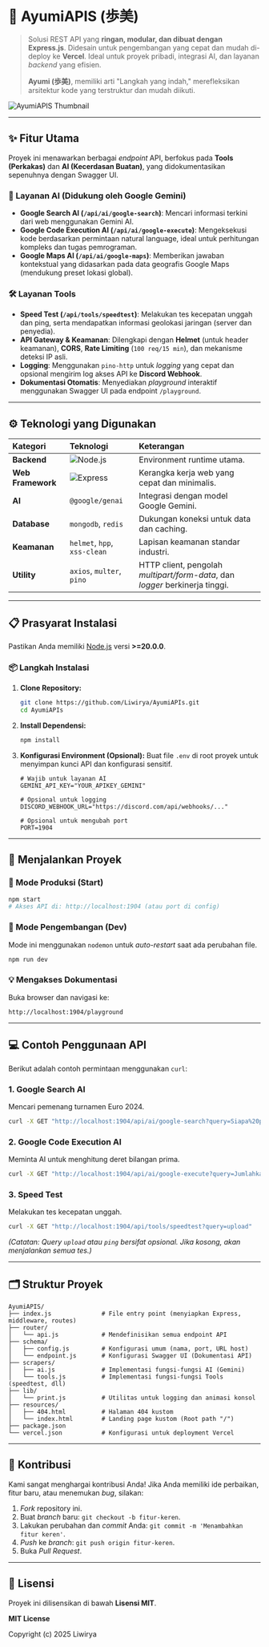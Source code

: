 # 🌸 AyumiAPIS (歩美)

> Solusi REST API yang **ringan, modular, dan dibuat dengan Express.js**. Didesain untuk pengembangan yang cepat dan mudah di-deploy ke **Vercel**. Ideal untuk proyek pribadi, integrasi AI, dan layanan *backend* yang efisien.
>
> **Ayumi (歩美)**, memiliki arti "Langkah yang indah," merefleksikan arsitektur kode yang terstruktur dan mudah diikuti.

![AyumiAPIS Thumbnail](https://files.catbox.moe/ali6lb.jpg)

***

## ✨ Fitur Utama

Proyek ini menawarkan berbagai *endpoint* API, berfokus pada **Tools (Perkakas)** dan **AI (Kecerdasan Buatan)**, yang didokumentasikan sepenuhnya dengan Swagger UI.

### 🤖 Layanan AI (Didukung oleh Google Gemini)
* **Google Search AI (`/api/ai/google-search`)**: Mencari informasi terkini dari web menggunakan Gemini AI.
* **Google Code Execution AI (`/api/ai/google-execute`)**: Mengeksekusi kode berdasarkan permintaan natural language, ideal untuk perhitungan kompleks dan tugas pemrograman.
* **Google Maps AI (`/api/ai/google-maps`)**: Memberikan jawaban kontekstual yang didasarkan pada data geografis Google Maps (mendukung preset lokasi global).

### 🛠️ Layanan Tools
* **Speed Test (`/api/tools/speedtest`)**: Melakukan tes kecepatan unggah dan ping, serta mendapatkan informasi geolokasi jaringan (server dan penyedia).
* **API Gateway & Keamanan**: Dilengkapi dengan **Helmet** (untuk header keamanan), **CORS**, **Rate Limiting** (`100 req/15 min`), dan mekanisme deteksi IP asli.
* **Logging**: Menggunakan `pino-http` untuk *logging* yang cepat dan opsional mengirim log akses API ke **Discord Webhook**.
* **Dokumentasi Otomatis**: Menyediakan *playground* interaktif menggunakan Swagger UI pada endpoint `/playground`.

***

## ⚙️ Teknologi yang Digunakan

| Kategori | Teknologi | Keterangan |
| :--- | :--- | :--- |
| **Backend** | ![Node.js](https://img.shields.io/badge/Node.js-339933?style=flat-square&logo=node.js&logoColor=white) | Environment runtime utama. |
| **Web Framework** | ![Express](https://img.shields.io/badge/Express.js-000000?style=flat-square&logo=express&logoColor=white) | Kerangka kerja web yang cepat dan minimalis. |
| **AI** | `@google/genai` | Integrasi dengan model Google Gemini. |
| **Database** | `mongodb`, `redis` | Dukungan koneksi untuk data dan caching. |
| **Keamanan** | `helmet`, `hpp`, `xss-clean` | Lapisan keamanan standar industri. |
| **Utility** | `axios`, `multer`, `pino` | HTTP client, pengolah *multipart/form-data*, dan *logger* berkinerja tinggi. |

***

## 📋 Prasyarat Instalasi

Pastikan Anda memiliki [Node.js](https://nodejs.org/en/) versi **>=20.0.0**.

### 📦 Langkah Instalasi

1.  **Clone Repository:**
    ```bash
    git clone https://github.com/Liwirya/AyumiAPIs.git
    cd AyumiAPIs
    ```

2.  **Install Dependensi:**
    ```bash
    npm install
    ```

3.  **Konfigurasi Environment (Opsional):**
    Buat file `.env` di root proyek untuk menyimpan kunci API dan konfigurasi sensitif.
    ```env
    # Wajib untuk layanan AI
    GEMINI_API_KEY="YOUR_APIKEY_GEMINI" 
    
    # Opsional untuk logging
    DISCORD_WEBHOOK_URL="https://discord.com/api/webhooks/..."
    
    # Opsional untuk mengubah port
    PORT=1904
    ```

***

## 🚀 Menjalankan Proyek

### 🔹 Mode Produksi (Start)
```bash
npm start 
# Akses API di: http://localhost:1904 (atau port di config)
````

### 🔸 Mode Pengembangan (Dev)

Mode ini menggunakan `nodemon` untuk *auto-restart* saat ada perubahan file.

```bash
npm run dev
```

### 💡 Mengakses Dokumentasi

Buka browser dan navigasi ke:

```
http://localhost:1904/playground
```

-----

## 💻 Contoh Penggunaan API

Berikut adalah contoh permintaan menggunakan `curl`:

### 1\. Google Search AI

Mencari pemenang turnamen Euro 2024.

```bash
curl -X GET "http://localhost:1904/api/ai/google-search?query=Siapa%20pemenang%20Euro%202024%3F"
```

### 2\. Google Code Execution AI

Meminta AI untuk menghitung deret bilangan prima.

```bash
curl -X GET "http://localhost:1904/api/ai/google-execute?query=Jumlahkan%2050%20bilangan%20prima%20pertama%2C%20dan%20tampilkan%20kode%20eksekusinya"
```

### 3\. Speed Test

Melakukan tes kecepatan unggah.

```bash
curl -X GET "http://localhost:1904/api/tools/speedtest?query=upload"
```

*(Catatan: Query `upload` atau `ping` bersifat opsional. Jika kosong, akan menjalankan semua tes.)*

-----

## 🗂️ Struktur Proyek

```
AyumiAPIS/
├── index.js              # File entry point (menyiapkan Express, middleware, routes)
├── router/
│   └── api.js            # Mendefinisikan semua endpoint API
├── schema/
│   ├── config.js         # Konfigurasi umum (nama, port, URL host)
│   └── endpoint.js       # Konfigurasi Swagger UI (Dokumentasi API)
├── scrapers/
│   ├── ai.js             # Implementasi fungsi-fungsi AI (Gemini)
│   └── tools.js          # Implementasi fungsi-fungsi Tools (speedtest, dll)
├── lib/
│   └── print.js          # Utilitas untuk logging dan animasi konsol
├── resources/
│   ├── 404.html          # Halaman 404 kustom
│   └── index.html        # Landing page kustom (Root path "/")
├── package.json
└── vercel.json           # Konfigurasi untuk deployment Vercel
```

-----

## 🤝 Kontribusi

Kami sangat menghargai kontribusi Anda\! Jika Anda memiliki ide perbaikan, fitur baru, atau menemukan *bug*, silakan:

1.  *Fork* repository ini.
2.  Buat *branch* baru: `git checkout -b fitur-keren`.
3.  Lakukan perubahan dan *commit* Anda: `git commit -m 'Menambahkan fitur keren'`.
4.  *Push* ke *branch*: `git push origin fitur-keren`.
5.  Buka *Pull Request*.

-----

## 📄 Lisensi

Proyek ini dilisensikan di bawah **Lisensi MIT**.

**MIT License**

Copyright (c) 2025 Liwirya

